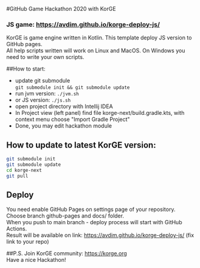 #GitHub Game Hackathon 2020 with KorGE
  
### JS game: https://avdim.github.io/korge-deploy-js/
  
KorGE is game engine written in Kotlin. 
This template deploy JS version to GitHub pages.  
All help scripts written will work on Linux and MacOS.
On Windows you need to write your own scripts.

##How to start:
 - update git submodule  
```git submodule init && git submodule update```
 - run jvm version: ```./jvm.sh```
 - or JS version: ```./js.sh``` 
 - open project directory with Intellij IDEA
 - In Project view (left panel) find file korge-next/build.gradle.kts, with context menu choose "Import Gradle Project"
 - Done, you may edit hackathon module

## How to update to latest KorGE version:
```bash
git submodule init  
git submodule update  
cd korge-next  
git pull  
```

## Deploy
You need enable GitHub Pages on settings page of your repository.  
Choose branch github-pages and docs/ folder.  
When you push to main branch - deploy process will start with GitHub Actions.  
Result will be available on link: https://avdim.github.io/korge-deploy-js/ (fix link to your repo)

##P.S.
Join KorGE community: https://korge.org  
Have a nice Hackathon!
